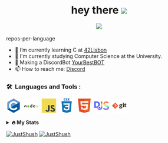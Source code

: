 <h1 align="center">hey there <img src="https://media.giphy.com/media/hvRJCLFzcasrR4ia7z/giphy.gif" width="40"></h1>

<p align="center">
<a href="https://github.com/JustShush">
    <img src="https://github-stats-alpha.vercel.app/api?username=JustShush&cc=25292e&tc=FE8018&ic=8EC07C&bc=000">
</a>
</p>repos-per-language

 - 🌱 I’m currently learning C at [42Lisbon](https://42lisboa.com)
 - 🔭 I'm currently studying Computer Science at the University.
 - 🤖 Making a DiscordBot [YourBestBOT](https://yourbestbot.pt)
 - 📫 How to reach me: [Discord](https://discordapp.com/users/453944662093332490)

### 🛠 &nbsp;Languages and Tools :

<p>
<img src="https://github.com/devicons/devicon/blob/master/icons/c/c-original.svg" title="C" alt="C" width="40" height="40"/>&nbsp;
<img src="https://github.com/devicons/devicon/blob/master/icons/nodejs/nodejs-original-wordmark.svg" title="NodeJS" alt="NodeJS" width="40" height="40"/>&nbsp;
<img src="https://github.com/devicons/devicon/blob/master/icons/javascript/javascript-original.svg" title="JavaScript" alt="JavaScript" width="40" height="40"/>&nbsp;
<img src="https://github.com/devicons/devicon/blob/master/icons/css3/css3-plain-wordmark.svg"  title="CSS3" alt="CSS" width="40" height="40"/>&nbsp;
<img src="https://github.com/devicons/devicon/blob/master/icons/html5/html5-original.svg" title="HTML5" alt="HTML" width="40" height="40"/>&nbsp;
<img src="https://github.com/devicons/devicon/blob/master/icons/discordjs/discordjs-original.svg" title="Discord.js" alt="Discord.js" width="40" height="40"/>&nbsp;
<img src="https://github.com/devicons/devicon/blob/master/icons/git/git-original-wordmark.svg" title="Git" **alt="Git" width="40" height="40"/>&nbsp;
</p>

<details>
<summary><b>🔥 My Stats</b></summary>
<p align="center">
<br>
<a href="https://github.com/JustShush?tab=repositories">
    <img src="http://github-profile-summary-cards.vercel.app/api/cards/profile-details?username=JustShush&theme=gruvbox">
    <br>
    <img src="http://github-profile-summary-cards.vercel.app/api/cards/productive-time?username=JustShush&theme=gruvbox"><img src="http://github-profile-summary-cards.vercel.app/api/cards/most-commit-language?username=JustShush&theme=gruvbox">
</a>
</p>
</details>
 
<a href="https://discordapp.com/users/453944662093332490"><img src="https://img.shields.io/badge/Discord-7289DA?style=for-the-badge&logo=discord&logoColor=white" title="JustShush" alt="JustShush" /></a> 
<a href="https://mdinis.pt"><img src="https://img.shields.io/badge/linktree-292929?style=for-the-badge&logo=linktree&logoColor=white)" title="JustShush" alt="JustShush" /></a>

<!--

**JustShush/JustShush** is a ✨ _special_ ✨ repository because its `README.md` (this file) appears on your GitHub profile.

<p align="center"><img src="https://komarev.com/ghpvc/?username=JustShush&style=flat-square&color=blue" alt=""></p>

![Anurag's GitHub stats](https://github-readme-stats.vercel.app/api?username=JustShush&show_icons=true&theme=radical)

[![forthebadge](https://forthebadge.com/images/badges/built-with-love.svg)](https://forthebadge.com) 


### 🔨 &nbsp; In the making :

</details>
<details><summary><b>🤷‍♂️ 🎵</b></summary>
<p align="center">
<a href="https://open.spotify.com/user/DM">
    <img src="https://spotify-github-profile.vercel.app/api/view?uid=DM&cover_image=true&theme=novatorem&show_offline=true&background_color=25292e&bar_color=f7b5e3&bar_color_cover=false" width="500">
</a>
</p></details>

### 🔥 &nbsp; My Stats :
[![GitHub Streak](http://github-readme-streak-stats.herokuapp.com?user=JustShush&theme=onedark_duo&date_format=j%20M%5B%20Y%5D)](https://git.io/streak-stats)

[![Top Langs](https://github-readme-stats.vercel.app/api/top-langs/?username=JustShush&layout=compact&theme=vision-friendly-dark)](https://github.com/anuraghazra/github-readme-stats)

Here are some ideas to get you started:

- 🔭 I’m currently working on ...
- 🌱 I’m currently learning ...
- 👯 I’m looking to collaborate on ...
- 🤔 I’m looking for help with ...
- 💬 Ask me about ...
- 📫 How to reach me: ...
- 😄 Pronouns: ...
- ⚡ Fun fact: ...
-->

